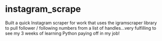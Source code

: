 # instagram_scrape
Built a quick Instagram scraper for work that uses the igramscraper library to pull follower / following numbers from a list of handles...very fulfilling to see my 3 weeks of learning Python paying off in my job!
